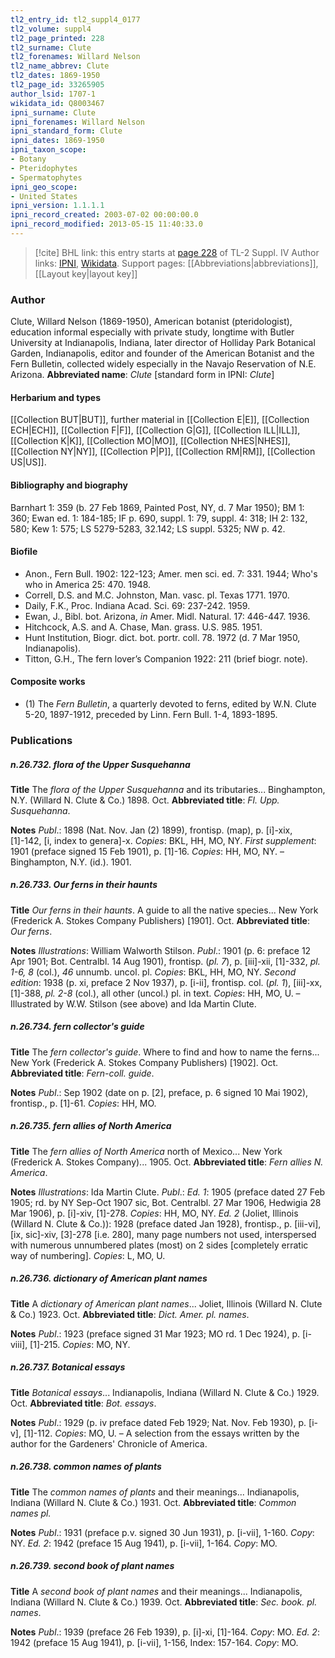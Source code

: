 ```yaml
---
tl2_entry_id: tl2_suppl4_0177
tl2_volume: suppl4
tl2_page_printed: 228
tl2_surname: Clute
tl2_forenames: Willard Nelson
tl2_name_abbrev: Clute
tl2_dates: 1869-1950
tl2_page_id: 33265905
author_lsid: 1707-1
wikidata_id: Q8003467
ipni_surname: Clute
ipni_forenames: Willard Nelson
ipni_standard_form: Clute
ipni_dates: 1869-1950
ipni_taxon_scope: 
- Botany
- Pteridophytes
- Spermatophytes
ipni_geo_scope: 
- United States
ipni_version: 1.1.1.1
ipni_record_created: 2003-07-02 00:00:00.0
ipni_record_modified: 2013-05-15 11:40:33.0
---
```


> [!cite] BHL link: this entry starts at [page 228](https://www.biodiversitylibrary.org/page/33265905) of TL-2 Suppl. IV
> Author links: [IPNI](https://www.ipni.org/a/1707-1), [Wikidata](https://www.wikidata.org/wiki/Q8003467). Support pages: [[Abbreviations|abbreviations]], [[Layout key|layout key]]

### Author

Clute, Willard Nelson (1869-1950), American botanist (pteridologist), education informal especially with private study, longtime with Butler University at Indianapolis, Indiana, later director of Holliday Park Botanical Garden, Indianapolis, editor and founder of the American Botanist and the Fern Bulletin, collected widely especially in the Navajo Reservation of N.E. Arizona. 
**Abbreviated name**: *Clute* \[standard form in IPNI: *Clute*\]

#### Herbarium and types

[[Collection BUT|BUT]], further material in [[Collection E|E]], [[Collection ECH|ECH]], [[Collection F|F]], [[Collection G|G]], [[Collection ILL|ILL]], [[Collection K|K]], [[Collection MO|MO]], [[Collection NHES|NHES]], [[Collection NY|NY]], [[Collection P|P]], [[Collection RM|RM]], [[Collection US|US]].

#### Bibliography and biography

Barnhart 1: 359 (b. 27 Feb 1869, Painted Post, NY, d. 7 Mar 1950); BM 1: 360; Ewan ed. 1: 184-185; IF p. 690, suppl. 1: 79, suppl. 4: 318; IH 2: 132, 580; Kew 1: 575; LS 5279-5283, 32.142; LS suppl. 5325; NW p. 42.

#### Biofile

- Anon., Fern Bull. 1902: 122-123; Amer. men sci. ed. 7: 331. 1944; Who's who in America 25: 470. 1948.
- Correll, D.S. and M.C. Johnston, Man. vasc. pl. Texas 1771. 1970.
- Daily, F.K., Proc. Indiana Acad. Sci. 69: 237-242. 1959.
- Ewan, J., Bibl. bot. Arizona, *in* Amer. Midl. Natural. 17: 446-447. 1936.
- Hitchcock, A.S. and A. Chase, Man. grass. U.S. 985. 1951.
- Hunt Institution, Biogr. dict. bot. portr. coll. 78. 1972 (d. 7 Mar 1950, Indianapolis).
- Titton, G.H., The fern lover’s Companion 1922: 211 (brief biogr. note).

#### Composite works

- (1) The *Fern Bulletin*, a quarterly devoted to ferns, edited by W.N. Clute 5-20, 1897-1912, preceded by Linn. Fern Bull. 1-4, 1893-1895.

### Publications

##### n.26.732. flora of the Upper Susquehanna

**Title**
The *flora of the Upper Susquehanna* and its tributaries... Binghampton, N.Y. (Willard N. Clute & Co.) 1898. Oct.
**Abbreviated title**: *Fl. Upp. Susquehanna*.

**Notes**
*Publ*.: 1898 (Nat. Nov. Jan (2) 1899), frontisp. (map), p. \[i\]-xix, \[1\]-142, \[i, index to genera\]-x.
*Copies*: BKL, HH, MO, NY.
*First supplement*: 1901 (preface signed 15 Feb 1901), p. \[1\]-16. *Copies*: HH, MO, NY. – Binghampton, N.Y. (id.). 1901.

##### n.26.733. Our ferns in their haunts

**Title**
*Our ferns in their haunts*. A guide to all the native species... New York (Frederick A. Stokes Company Publishers) \[1901\]. Oct.
**Abbreviated title**: *Our ferns*.

**Notes**
*Illustrations*: William Walworth Stilson.
*Publ*.: 1901 (p. 6: preface 12 Apr 1901; Bot. Centralbl. 14 Aug 1901), frontisp. (*pl. 7*), p. \[iii\]-xii, \[1\]-332, *pl. 1-6, 8* (col.), *46* unnumb. uncol. pl. *Copies*: BKL, HH, MO, NY.
*Second edition*: 1938 (p. xi, preface 2 Nov 1937), p. \[i-ii\], frontisp. col. (*pl. 1*), \[iii\]-xx, \[1\]-388, *pl. 2-8* (col.), all other (uncol.) pl. in text. *Copies*: HH, MO, U. – Illustrated by W.W. Stilson (see above) and Ida Martin Clute.

##### n.26.734. fern collector's guide

**Title**
The *fern collector's guide*. Where to find and how to name the ferns... New York (Frederick A. Stokes Company Publishers) \[1902\]. Oct.
**Abbreviated title**: *Fern-coll. guide*.

**Notes**
*Publ*.: Sep 1902 (date on p. \[2\], preface, p. 6 signed 10 Mai 1902), frontisp., p. \[1\]-61. *Copies*: HH, MO.

##### n.26.735. fern allies of North America

**Title**
The *fern allies of North America* north of Mexico... New York (Frederick A. Stokes Company)... 1905. Oct.
**Abbreviated title**: *Fern allies N. America*.

**Notes**
*Illustrations*: Ida Martin Clute.
*Publ*.: *Ed. 1*: 1905 (preface dated 27 Feb 1905; rd. by NY Sep-Oct 1907 sic, Bot. Centralbl. 27 Mar 1906, Hedwigia 28 Mar 1906), p. \[i\]-xiv, \[1\]-278. *Copies*: HH, MO, NY.
*Ed. 2* (Joliet, Illinois (Willard N. Clute & Co.)): 1928 (preface dated Jan 1928), frontisp., p. \[iii-vi\], \[ix, sic\]-xiv, \[3\]-278 \[i.e. 280\], many page numbers not used, interspersed with numerous unnumbered plates (most) on 2 sides \[completely erratic way of numbering\].
*Copies*: L, MO, U.

##### n.26.736. dictionary of American plant names

**Title**
A *dictionary of American plant names*... Joliet, Illinois (Willard N. Clute & Co.) 1923. Oct.
**Abbreviated title**: *Dict. Amer. pl. names*.

**Notes**
*Publ*.: 1923 (preface signed 31 Mar 1923; MO rd. 1 Dec 1924), p. \[i-viii\], \[1\]-215. *Copies*: MO, NY.

##### n.26.737. Botanical essays

**Title**
*Botanical essays*... Indianapolis, Indiana (Willard N. Clute & Co.) 1929. Oct.
**Abbreviated title**: *Bot. essays*.

**Notes**
*Publ*.: 1929 (p. iv preface dated Feb 1929; Nat. Nov. Feb 1930), p. \[i-v\], \[1\]-112. *Copies*: MO, U. – A selection from the essays written by the author for the Gardeners' Chronicle of America.

##### n.26.738. common names of plants

**Title**
The *common names of plants* and their meanings... Indianapolis, Indiana (Willard N. Clute & Co.) 1931. Oct.
**Abbreviated title**: *Common names pl.*

**Notes**
*Publ*.: 1931 (preface p.v. signed 30 Jun 1931), p. \[i-vii\], 1-160. *Copy*: NY.
*Ed. 2*: 1942 (preface 15 Aug 1941), p. \[i-vii\], 1-164. *Copy*: MO.

##### n.26.739. second book of plant names

**Title**
A *second book of plant names* and their meanings... Indianapolis, Indiana (Willard N. Clute & Co.) 1939. Oct.
**Abbreviated title**: *Sec. book. pl. names*.

**Notes**
*Publ*.: 1939 (preface 26 Feb 1939), p. \[i\]-xi, \[1\]-164. *Copy*: MO.
*Ed. 2*: 1942 (preface 15 Aug 1941), p. \[i-vii\], 1-156, Index: 157-164. *Copy*: MO.

